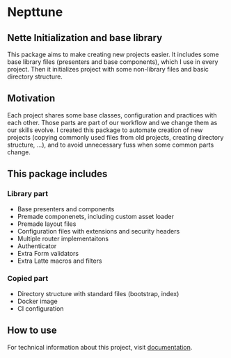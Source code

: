 # Nepttune

## Nette Initialization and base library

This package aims to make creating new projects easier. It includes some base library files (presenters and base components), which I use in every project. Then it initializes project with some non-library files and basic directory structure.

## Motivation

Each project shares some base classes, configuration and practices with each other. Those parts are part of our workflow and we change them as our skills evolve. I created this package to automate creation of new projects (copying commonly used files from old projects, creating directory structure, ...), and to avoid unnecessary fuss when some common parts change.

## This package includes 

### Library part

- Base presenters and components
- Premade componenets, including custom asset loader
- Premade layout files
- Configuration files with extensions and security headers
- Multiple router implementaitons
- Authenticator
- Extra Form validators
- Extra Latte macros and filters

### Copied part

- Directory structure with standard files (bootstrap, index)
- Docker image
- CI configuration

## How to use

For technical information about this project, visit [documentation](https://github.com/nepttune/nepttune/blob/master/DOC.md).

